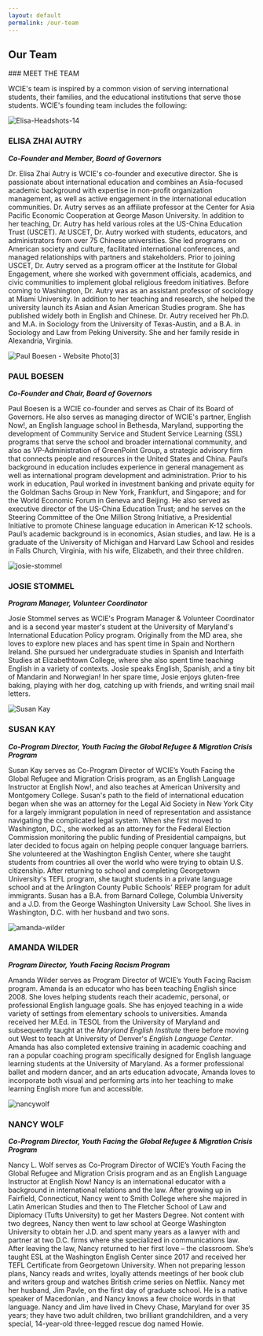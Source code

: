 ```yaml
---
layout: default
permalink: /our-team
---
```

<section class="wide">
    <h1>Our Team</h1>
</section>
### MEET THE TEAM

WCIE's team is inspired by a common vision of serving international students, their families, and the educational institutions that serve those students. WCIE's founding team includes the following:

![Elisa-Headshots-14](https://washingtoncie.org/wp-content/uploads/bb-plugin/cache/Elisa-Headshots-14-150x150-portrait.jpg "Elisa-Headshots-14")

### ELISA ZHAI AUTRY

_**Co-Founder and Member, Board of Governors**_

Dr. Elisa Zhai Autry is WCIE's co-founder and executive director. She is passionate about international education and combines an Asia-focused academic background with expertise in non-profit organization management, as well as active engagement in the international education communities. Dr. Autry serves as an affiliate professor at the Center for Asia Pacific Economic Cooperation at George Mason University. In addition to her teaching, Dr. Autry has held various roles at the US-China Education Trust (USCET). At USCET, Dr. Autry worked with students, educators, and administrators from over 75 Chinese universities. She led programs on American society and culture, facilitated international conferences, and managed relationships with partners and stakeholders. Prior to joining USCET, Dr. Autry served as a program officer at the Institute for Global Engagement, where she worked with government officials, academics, and civic communities to implement global religious freedom initiatives. Before coming to Washington, Dr. Autry was as an assistant professor of sociology at Miami University. In addition to her teaching and research, she helped the university launch its Asian and Asian American Studies program. She has published widely both in English and Chinese. Dr. Autry received her Ph.D. and M.A. in Sociology from the University of Texas-Austin, and a B.A. in Sociology and Law from Peking University. She and her family reside in Alexandria, Virginia.

![Paul Boesen - Website Photo[3]](https://washingtoncie.org/wp-content/uploads/bb-plugin/cache/Paul-Boesen-Website-Photo3-150x150-portrait.jpg "Paul Boesen - Website Photo[3]")

### PAUL BOESEN

**_Co-Founder and Chair, Board of Governors_**

Paul Boesen is a WCIE co-founder and serves as Chair of its Board of Governors. He also serves as managing director of WCIE's partner, English Now!, an English language school in Bethesda, Maryland, supporting the development of Community Service and Student Service Learning (SSL) programs that serve the school and broader international community, and also as VP-Administration of GreenPoint Group, a strategic advisory firm that connects people and resources in the United States and China. Paul’s background in education includes experience in general management as well as international program development and administration. Prior to his work in education, Paul worked in investment banking and private equity for the Goldman Sachs Group in New York, Frankfurt, and Singapore; and for the World Economic Forum in Geneva and Beijing. He also served as executive director of the US-China Education Trust; and he serves on the Steering Committee of the One Million Strong Initiative, a Presidential Initiative to promote Chinese language education in American K-12 schools. Paul’s academic background is in economics, Asian studies, and law. He is a graduate of the University of Michigan and Harvard Law School and resides in Falls Church, Virginia, with his wife, Elizabeth, and their three children.

![josie-stommel](https://washingtoncie.org/wp-content/uploads/bb-plugin/cache/josie-stommel-150x150-portrait.jpg "josie-stommel")

### JOSIE STOMMEL

**_Program Manager, Volunteer Coordinator_**

Josie Stommel serves as WCIE's Program Manager & Volunteer Coordinator and is a second year master's student at the University of Maryland's International Education Policy program. Originally from the MD area, she loves to explore new places and has spent time in Spain and Northern Ireland. She pursued her undergraduate studies in Spanish and Interfaith Studies at Elizabethtown College, where she also spent time teaching English in a variety of contexts. Josie speaks English, Spanish, and a tiny bit of Mandarin and Norwegian! In her spare time, Josie enjoys gluten-free baking, playing with her dog, catching up with friends, and writing snail mail letters.

![Susan Kay](https://washingtoncie.org/wp-content/uploads/bb-plugin/cache/susankay-150x150-portrait.png "Susan Kay")

### SUSAN KAY

**_Co-Program Director, Youth Facing the Global Refugee & Migration Crisis Program_**

Susan Kay serves as Co-Program Director of WCIE’s Youth Facing the Global Refugee and Migration Crisis program, as an English Language Instructor at English Now!, and also teaches at American University and Montgomery College. Susan's path to the field of international education began when she was an attorney for the Legal Aid Society in New York City for a largely immigrant population in need of representation and assistance navigating the complicated legal system. When she first moved to Washington, D.C., she worked as an attorney for the Federal Election Commission monitoring the public funding of Presidential campaigns, but later decided to focus again on helping people conquer language barriers. She volunteered at the Washington English Center, where she taught students from countries all over the world who were trying to obtain U.S. citizenship. After returning to school and completing Georgetown University's TEFL program, she taught students in a private language school and at the Arlington County Public Schools' REEP program for adult immigrants. Susan has a B.A. from Barnard College, Columbia University and a J.D. from the George Washington University Law School. She lives in Washington, D.C. with her husband and two sons.

![amanda-wilder](https://washingtoncie.org/wp-content/uploads/bb-plugin/cache/amanda-wilder-150x150-portrait.jpg "amanda-wilder")

### AMANDA WILDER

**_Program Director, Youth Facing Racism Program_**

Amanda Wilder serves as Program Director of WCIE’s Youth Facing Racism program. Amanda is an educator who has been teaching English since 2008. She loves helping students reach their academic, personal, or professional English language goals. She has enjoyed teaching in a wide variety of settings from elementary schools to universities. Amanda received her M.Ed. in TESOL from the University of Maryland and subsequently taught at the _Maryland English Institute_ there before moving out West to teach at University of Denver's _English Language Center_. Amanda has also completed extensive training in academic coaching and ran a popular coaching program specifically designed for English language learning students at the University of Maryland. As a former professional ballet and modern dancer, and an arts education advocate, Amanda loves to incorporate both visual and performing arts into her teaching to make learning English more fun and accessible.

![nancywolf](https://washingtoncie.org/wp-content/uploads/bb-plugin/cache/nancywolf-150x150-portrait.jpg "nancywolf")

### NANCY WOLF

**_Co-Program Director, Youth Facing the Global Refugee & Migration Crisis Program_**

Nancy L. Wolf serves as Co-Program Director of WCIE’s Youth Facing the Global Refugee and Migration Crisis program and as an English Language Instructor at English Now! Nancy is an international educator with a background in international relations and the law. After growing up in Fairfield, Connecticut, Nancy went to Smith College where she majored in Latin American Studies and then to The Fletcher School of Law and Diplomacy (Tufts University) to get her Masters Degree. Not content with two degrees, Nancy then went to law school at George Washington University to obtain her J.D. and spent many years as a lawyer with and partner at two D.C. firms where she specialized in communications law. After leaving the law, Nancy returned to her first love – the classroom. She’s taught ESL at the Washington English Center since 2017 and received her TEFL Certificate from Georgetown University. When not preparing lesson plans, Nancy reads and writes, loyally attends meetings of her book club and writers group and watches British crime series on Netflix. Nancy met her husband, Jim Pavle, on the first day of graduate school. He is a native speaker of Macedonian , and Nancy knows a few choice words in that language. Nancy and Jim have lived in Chevy Chase, Maryland for over 35 years; they have two adult children, two brilliant grandchildren, and a very special, 14-year-old three-legged rescue dog named Howie.
